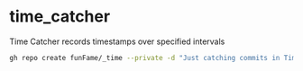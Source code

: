 # time_catcher

Time Catcher records timestamps over specified intervals

```bash
gh repo create funFame/_time --private -d "Just catching commits in Time" -l MIT 
```